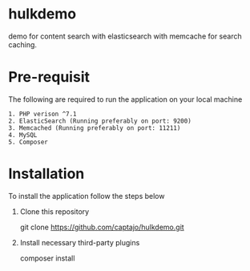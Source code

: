 # hulkdemo
demo for content search with elasticsearch with memcache for search caching.

# Pre-requisit
The following are required to run the application on your local machine

	1. PHP verison ^7.1
	2. ElasticSearch (Running preferably on port: 9200)
	3. Memcached (Running preferably on port: 11211)
	4. MySQL
	5. Composer 

# Installation
To install the application follow the steps below

1. Clone this repository

	git clone https://github.com/captajo/hulkdemo.git

2. Install necessary third-party plugins

	composer install